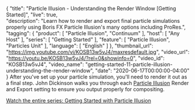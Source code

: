 {
  "title": "Particle Illusion - Understanding the Render Window [Getting Started]",
  "live": true,  
  "description": "Learn how to render and export final particle simulations properly using Boris FX Particle Illusion's many options including ProRes.",
  "tagging": {
    "product": [
      "Particle Illusion",
      "Continuum"
    ],
    "host": [
      "Any Host"
    ],
    "series": [
      "Getting Started"
    ],
    "feature": [
      "Particle Illusion",
      "Particles Unit"
    ],
    "language": [
      "English"
    ]
  },
  "thumbnail_url": "https://img.youtube.com/vi/KOSB13w5vJ4/maxresdefault.jpg",
  "video_url": "https://youtu.be/KOSB13w5vJ4/?rel=0&showinfo=0",
  "video_id": "KOSB13w5vJ4",
  "video_name": "getting-started-11-particle-illusion-understanding-the-render-window",
  "date": "2020-06-17T00:00:00-04:00"
}
After you've set up your particle simulation, you'll need to render it out as a final step. John Dickinson walks you through each [Particle Illusion](https://borisfx.com/products/particle-illusion/ "Boris FX Particle Illusion") Render and Export setting to ensure you output properly for compositing.

[Watch the entire series: Getting Started with Particle Illusion](https://borisfx.com/videos/?tags=product:Particle%20Illusion,series:Getting%20Started "Boris FX Training: Getting Started with Particle Illusion")
